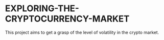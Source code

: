 # EXPLORING-THE-CRYPTOCURRENCY-MARKET
This project aims to get a grasp of the level of volatility in the crypto market.
